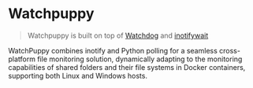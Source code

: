 Watchpuppy
==========

> Watchpuppy is built on top of [Watchdog](https://github.com/gorakhargosh/watchdog) and [inotifywait](https://github.com/inotify-tools/inotify-tools/wiki#inotifywait)


WatchPuppy combines  inotify and Python polling for a seamless cross-platform file monitoring solution, 
dynamically adapting to the monitoring capabilities of shared folders and their file systems in Docker containers, 
supporting both Linux and Windows hosts.
